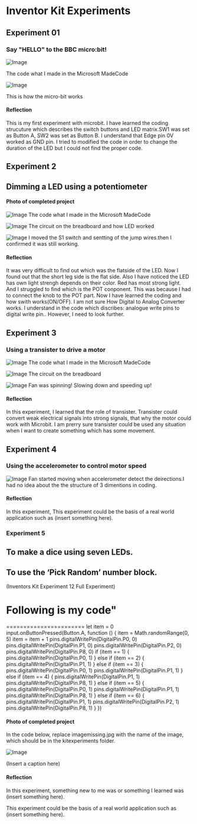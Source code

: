 # Inventor Kit Experiments


## Experiment 01 ##
### Say "HELLO" to the BBC micro:bit! ###



![Image](001.png)

The code what I made in the Microsoft MadeCode



![Image](011.png)

This is how the micro-bit works



#### Reflection ####

This is my first experiment with microbit. I have learned the coding strucuture which describes the switch buttons and LED matrix.SW1 was set as Button A, SW2 was set as Button B. I understand that Edge pin 0V worked as GND pin.
I tried to modified the code in order to change the duration of the LED but I could not find the proper code.

## Experiment 2 ##

## Dimming a LED using a potentiometer ##

#### Photo of completed project ####
![Image](031.png)
The code what I made in the Microsoft MadeCode


![Image](020.png)
The circuit on the breadboard and how LED worked


![Image](021.png)
I moved the S1 switch and sentting of the jump wires.then I confirmed it was still working.

#### Reflection ####
It was very difficult to find out which was the flatside of the LED. Now I found out that the short leg side is the flat side. Also I have noticed the LED has own light strengh depends on their color. Red has most strong light.
And I struggled to find which is the POT conponent. This was because I had to connect the knob to the POT part. 
Now I have learned the coding and how swith works(ON/OFF). I am not sure How Digital to Analog Converter works. I understand in the code which discribes: analogue write pins to digital write pin.. However, I need to look further.




## Experiment 3 ##

### Using a transister to drive a motor ###


![Image](0311.png)
The code what I made in the Microsoft MadeCode


![Image](0333.png)
The circuit on the breadboard

![Image](0322.png)
Fan was spinning! Slowing down and speeding up!

#### Reflection ####

In this experiment, I learned that the role of transister. Transister could convert weak electrical signals into strong signals, that why the motor could work with Microbit. I am prerry sure transister could be used any situation when I want to create something which has some movement.


## Experiment 4 ##

### Using the accelerometer to control motor speed ###

![Image](0344.png)
Fan started moving when accelerometer detect the deirections.I had no idea about the the structure of 3 dimentions in coding.


#### Reflection ####

In this experiment, 
This experiment could be the basis of a real world application such as (insert something here).

### Experiment 5 ###

## To make a dice using seven LEDs. ##
## To use the ‘Pick Random’ number block. ##
(Inventors Kit Experiment 12 Full Experiment)

# Following is my code" #
=======================
let item = 0
input.onButtonPressed(Button.A, function () {
    item = Math.randomRange(0, 5)
    item = item + 1
    pins.digitalWritePin(DigitalPin.P0, 0)
    pins.digitalWritePin(DigitalPin.P1, 0)
    pins.digitalWritePin(DigitalPin.P2, 0)
    pins.digitalWritePin(DigitalPin.P8, 0)
    if (item == 1) {
        pins.digitalWritePin(DigitalPin.P0, 1)
    } else if (item == 2) {
        pins.digitalWritePin(DigitalPin.P1, 1)
    } else if (item == 3) {
        pins.digitalWritePin(DigitalPin.P0, 1)
        pins.digitalWritePin(DigitalPin.P1, 1)
    } else if (item == 4) {
        pins.digitalWritePin(DigitalPin.P1, 1)
        pins.digitalWritePin(DigitalPin.P8, 1)
    } else if (item == 5) {
        pins.digitalWritePin(DigitalPin.P0, 1)
        pins.digitalWritePin(DigitalPin.P1, 1)
        pins.digitalWritePin(DigitalPin.P8, 1)
    } else if (item == 6) {
        pins.digitalWritePin(DigitalPin.P1, 1)
        pins.digitalWritePin(DigitalPin.P2, 1)
        pins.digitalWritePin(DigitalPin.P8, 1)
    }
})

#### Photo of completed project ####
In the code below, replace imagemissing.jpg with the name of the image, which should be in the kitexperiments folder.

![Image](missingimage.png)

(Insert a caption here)

#### Reflection ####

In this experiment, something new to me was or something I learned was (insert something here).

This experiment could be the basis of a real world application such as (insert something here).

